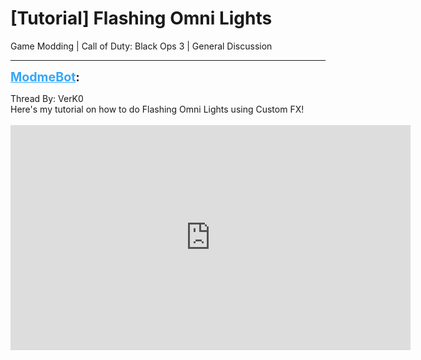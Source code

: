 # [Tutorial] Flashing Omni Lights
Game Modding | Call of Duty: Black Ops 3 | General Discussion

---
<strong style="font-size: 1.4em;"><span style="text-decoration: underline;text-decoration-color: #34a7f9;"><span style="color:#34a7f9;">ModmeBot</span></span>:</strong>

<p>Thread By: VerK0<br />Here&#39;s my tutorial on how to do Flashing Omni Lights using Custom FX!<br /> <br /><iframe type="text/html" width="640" height="360" src="https://www.youtube.com/embed/_vupv5QKgDg" frameborder="0"></iframe></p>
